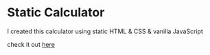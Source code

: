 # Static Calculator

I created this calculator using static HTML & CSS & vanilla JavaScript

check it out [here](https://saied40.github.io/calculator/)
